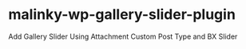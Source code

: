 # malinky-wp-gallery-slider-plugin
Add Gallery Slider Using Attachment Custom Post Type and BX Slider
